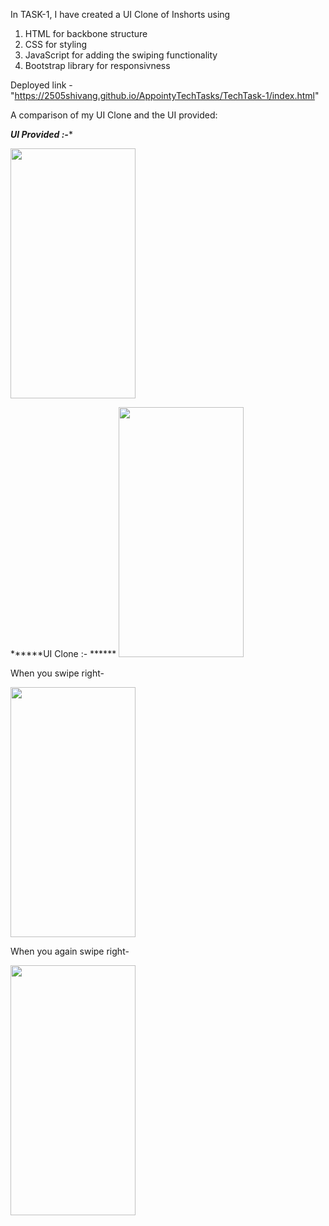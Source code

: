 In TASK-1, I have created a UI Clone of Inshorts using 

1. HTML for backbone structure
2. CSS for styling
3. JavaScript for adding the swiping functionality
4. Bootstrap library for responsivness

Deployed link - "https://2505shivang.github.io/AppointyTechTasks/TechTask-1/index.html"

A comparison of my UI Clone and the UI provided:

*****UI Provided :-******

<img src="https://user-images.githubusercontent.com/58561050/96119393-8aefe800-0f0a-11eb-9068-450c2b718d36.png" width="200" height="400" />

******UI Clone :- ******
<img src="https://user-images.githubusercontent.com/58561050/96129653-87615e80-0f14-11eb-981d-df6b60048cf0.jpg" width="200" height="400" />

When you swipe right-

<img src="https://user-images.githubusercontent.com/58561050/96129953-e626d800-0f14-11eb-8e5a-4881ab88b73d.jpg" width="200" height="400" />

When you again swipe right-


<img src="https://user-images.githubusercontent.com/58561050/96129957-e7580500-0f14-11eb-954c-5ccd5c64d883.jpg" width="200" height="400" />
